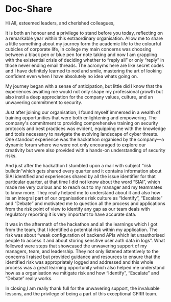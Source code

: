 # Doc-Share

Hi All, esteemed leaders, and cherished colleagues,

It is both an honour and a privilege to stand before you today, reflecting on a remarkable year within this extraordinary organisation. Allow me to share a little something about my journey form the academic life to the colourful cubicles of corporate life, in college my main concerns was choosing between a black pen or blue pen for note taking and now I am grappling with the existential crisis of deciding whether to “reply all” or only “reply” in those never ending email threads. The acronyms here are like secret codes and I have definitely learned to nod and smile, mastering the art of looking confident even when I have absolutely no idea whats going on.

My journey began with a sense of anticipation, but little did I know that the experiences awaiting me would not only shape my professional growth but also instil a deep appreciation for the company values, culture, and an unwavering commitment to security.

Just after joining our organisation, I found myself immersed in a wealth of training opportunities that were both enlightening and empowering. The company's commitment to providing comprehensive training on security protocols and best practices was evident, equipping me with the knowledge and tools necessary to navigate the evolving landscape of cyber threats. One standout experience was the hackathon organised by the company—a dynamic forum where we were not only encouraged to explore our creativity but were also provided with a hands-on understanding of security risks. 

And just after the hackathon I stumbled upon a mail with subject “risk bulletin”which gets shared every quarter and it contains information about SIAI identified and experiences shared by all the issue identifier for that particular quarter, at that time I did not know about the word “SIAI”, which made me very curious and to reach out to my manager and my teammates to know more. They really helped me to understand about it and also how its an integral part of our organisations risk culture as “Identify”, “Escalate” and “Debate” and motivated me to question all the process and applications from the risk point of view to identify any gap as our team deals with regulatory reporting it is very important to have accurate data. 

It was in the aftermath of the hackathon and all the learnings which I got from the team, that I identified a potential risk within my application. The risk was about “weak configuration of backend APIs which let unauthorised people to access it and about storing sensitive user auth data in logs”. What followed were steps that showcased the unwavering support of my managers, team, and leadership. They not only listened attentively to the concerns I raised but provided guidance and resources to ensure that the identified risk was appropriately logged and addressed and this whole process was a great learning opportunity which also helped me understand how as a organisation we mitigate risk and how “Identify”, “Escalate” and “Debate” really works. 

In closing,I am really thank full for the unwavering support, the invaluable lessons, and the privilege of being a part of this exceptional GFRR team.
